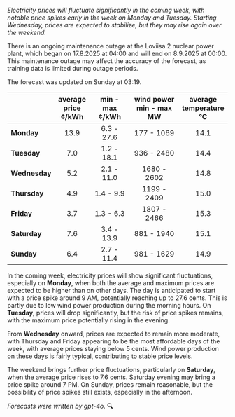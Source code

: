 *Electricity prices will fluctuate significantly in the coming week, with notable price spikes early in the week on Monday and Tuesday. Starting Wednesday, prices are expected to stabilize, but they may rise again over the weekend.*

There is an ongoing maintenance outage at the Loviisa 2 nuclear power plant, which began on 17.8.2025 at 04:00 and will end on 8.9.2025 at 00:00. This maintenance outage may affect the accuracy of the forecast, as training data is limited during outage periods.

The forecast was updated on Sunday at 03:19.

|               | average<br>price<br>¢/kWh | min - max<br>¢/kWh | wind power<br>min - max<br>MW | average<br>temperature<br>°C |
|:-------------|:----------------:|:----------------:|:-------------:|:-------------:|
| **Monday**    |      13.9       |     6.3 - 27.6   |   177 - 1069  |      14.1     |
| **Tuesday**   |       7.0       |     1.2 - 18.1   |   936 - 2480  |      14.4     |
| **Wednesday** |       5.2       |     2.1 - 11.0   |  1680 - 2602  |      14.8     |
| **Thursday**  |       4.9       |     1.4 - 9.9    |  1199 - 2409  |      15.0     |
| **Friday**    |       3.7       |     1.3 - 6.3    |  1807 - 2466  |      15.3     |
| **Saturday**  |       7.6       |     3.4 - 13.9   |   881 - 1940  |      15.1     |
| **Sunday**    |       6.4       |     2.7 - 11.4   |   981 - 1629  |      14.9     |

In the coming week, electricity prices will show significant fluctuations, especially on **Monday**, when both the average and maximum prices are expected to be higher than on other days. The day is anticipated to start with a price spike around 9 AM, potentially reaching up to 27.6 cents. This is partly due to low wind power production during the morning hours. On **Tuesday**, prices will drop significantly, but the risk of price spikes remains, with the maximum price potentially rising in the evening.

From **Wednesday** onward, prices are expected to remain more moderate, with Thursday and Friday appearing to be the most affordable days of the week, with average prices staying below 5 cents. Wind power production on these days is fairly typical, contributing to stable price levels.

The weekend brings further price fluctuations, particularly on **Saturday**, when the average price rises to 7.6 cents. Saturday evening may bring a price spike around 7 PM. On Sunday, prices remain reasonable, but the possibility of price spikes still exists, especially in the afternoon.

*Forecasts were written by gpt-4o.* 🔍
